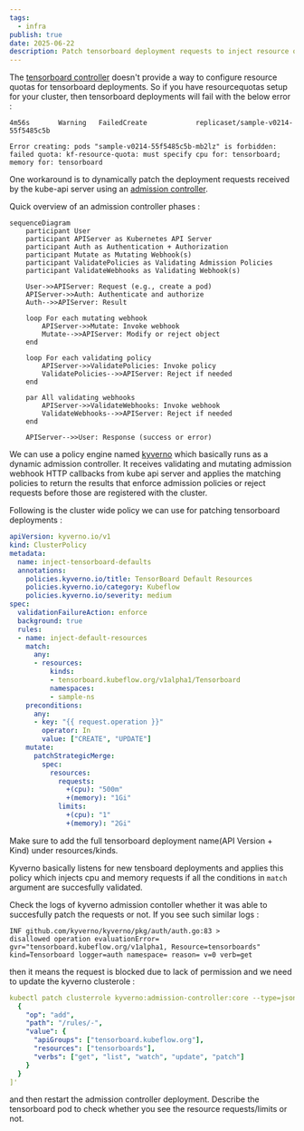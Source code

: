 ```yaml
---
tags:
  - infra
publish: true
date: 2025-06-22
description: Patch tensorboard deployment requests to inject resource quotas using kyverno.
---
```


The [tensorboard controller](https://github.com/kubeflow/kubeflow/blob/master/components/tensorboard-controller/README.md) doesn't provide a way to configure resource quotas for tensorboard deployments. So if you have resourcequotas setup for your cluster, then tensorboard deployments will fail with the below error : 
```
4m56s       Warning   FailedCreate            replicaset/sample-v0214-55f5485c5b     

Error creating: pods "sample-v0214-55f5485c5b-mb2lz" is forbidden: failed quota: kf-resource-quota: must specify cpu for: tensorboard; memory for: tensorboard
```
One workaround is to dynamically patch the deployment requests received by the kube-api server using an [admission controller](https://kubernetes.io/docs/reference/access-authn-authz/admission-controllers).

Quick overview of an admission controller phases : 
```mermaid
sequenceDiagram
    participant User
    participant APIServer as Kubernetes API Server
    participant Auth as Authentication + Authorization
    participant Mutate as Mutating Webhook(s)
    participant ValidatePolicies as Validating Admission Policies
    participant ValidateWebhooks as Validating Webhook(s)

    User->>APIServer: Request (e.g., create a pod)
    APIServer->>Auth: Authenticate and authorize
    Auth-->>APIServer: Result

    loop For each mutating webhook
        APIServer->>Mutate: Invoke webhook
        Mutate-->>APIServer: Modify or reject object
    end

    loop For each validating policy
        APIServer->>ValidatePolicies: Invoke policy
        ValidatePolicies-->>APIServer: Reject if needed
    end

    par All validating webhooks
        APIServer->>ValidateWebhooks: Invoke webhook
        ValidateWebhooks-->>APIServer: Reject if needed
    end

    APIServer-->>User: Response (success or error)

```


We can use a policy engine named [kyverno](https://kyverno.io/docs/applying-policies/#in-clusters) which basically runs as a dynamic admission controller. 
It receives validating and  mutating admission webhook HTTP callbacks from kube api server and applies the matching policies to return the results that enforce admission policies or reject requests before those are registered with the cluster.


Following is the cluster wide policy we can use for patching tensorboard deployments : 

```yaml title="tensorboard-default-resources.yaml"
apiVersion: kyverno.io/v1
kind: ClusterPolicy
metadata:
  name: inject-tensorboard-defaults
  annotations:
    policies.kyverno.io/title: TensorBoard Default Resources
    policies.kyverno.io/category: Kubeflow
    policies.kyverno.io/severity: medium
spec:
  validationFailureAction: enforce
  background: true
  rules:
  - name: inject-default-resources
    match:
      any:
      - resources:
          kinds:
          - tensorboard.kubeflow.org/v1alpha1/Tensorboard
          namespaces:
          - sample-ns
    preconditions:
      any:
      - key: "{{ request.operation }}"
        operator: In
        value: ["CREATE", "UPDATE"]
    mutate:
      patchStrategicMerge:
        spec:
          resources:
            requests:
              +(cpu): "500m"
              +(memory): "1Gi"
            limits:
              +(cpu): "1"
              +(memory): "2Gi"
```
Make sure to add the full tensorboard deployment name(API Version + Kind) under resources/kinds.

Kyverno basically listens for new tensboard deployments and applies this policy which injects cpu and memory requests if all the conditions in `match` argument are succesfully validated. 

Check the logs of kyverno admission contoller whether it was able to succesfully patch the requests or not. 
If you see such similar logs : 
```
INF github.com/kyverno/kyverno/pkg/auth/auth.go:83 > 
disallowed operation evaluationError= gvr="tensorboard.kubeflow.org/v1alpha1, Resource=tensorboards" kind=Tensorboard logger=auth namespace= reason= v=0 verb=get
```
then it means the request is blocked due to lack of permission and we need to update the kyverno clusterole : 
```yaml
kubectl patch clusterrole kyverno:admission-controller:core --type=json -p='[
  {
    "op": "add",
    "path": "/rules/-",
    "value": {
      "apiGroups": ["tensorboard.kubeflow.org"],
      "resources": ["tensorboards"],
      "verbs": ["get", "list", "watch", "update", "patch"]
    }
  }
]'
```
and then restart the admission controller deployment.
Describe the tensorboard pod to check whether you see the resource requests/limits or not.
